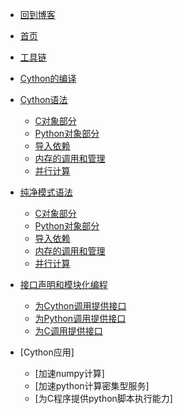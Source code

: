 * [回到博客](http://blog.hszofficial.site/)
* [首页](README.md)
* [工具链](工具链/工具链.md)
* [Cython的编译](Cython的编译/Cython的编译.md)
* [Cython语法](Cython语法/README.md)
    * [C对象部分](Cython语法/C对象部分.md)
    * [Python对象部分](Cython语法/Python对象部分.md)
    * [导入依赖](Cython语法/导入依赖.md)
    * [内存的调用和管理](Cython语法/内存的调用和管理.md)
    * [并行计算](Cython语法/并行计算.md)
* [纯净模式语法](纯净模式语法/README.md)
    * [C对象部分](纯净模式语法/C对象部分.md)
    * [Python对象部分](纯净模式语法/Python对象部分.md)
    * [导入依赖](纯净模式语法/导入依赖.md)
    * [内存的调用和管理](纯净模式语法/内存的调用和管理.md)
    * [并行计算](纯净模式语法/并行计算.md)

* [接口声明和模块化编程](接口声明和模块化编程/README.md)
    * [为Cython调用提供接口](接口声明和模块化编程/为cython调用提供接口/为cython调用提供接口.md)
    * [为Python调用提供接口](接口声明和模块化编程/为python调用提供接口/为python调用提供接口.md)
    * [为C调用提供接口](接口声明和模块化编程/为C调用提供接口/为C调用提供接口.md)

* [Cython应用]
    * [加速numpy计算]
    * [加速python计算密集型服务]
    * [为C程序提供python脚本执行能力]